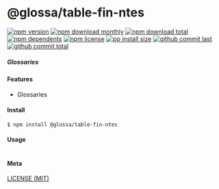 # @glossa/table-fin-ntes

[![npm version][badge-npm-version]][url-npm]
[![npm download monthly][badge-npm-download-monthly]][url-npm]
[![npm download total][badge-npm-download-total]][url-npm]
[![npm dependents][badge-npm-dependents]][url-github]
[![npm license][badge-npm-license]][url-npm]
[![pp install size][badge-pp-install-size]][url-pp]
[![github commit last][badge-github-last-commit]][url-github]
[![github commit total][badge-github-commit-count]][url-github]

[//]: <> (Shields)
[badge-npm-version]: https://flat.badgen.net/npm/v/@glossa/table-fin-ntes
[badge-npm-download-monthly]: https://flat.badgen.net/npm/dm/@glossa/table-fin-ntes
[badge-npm-download-total]:https://flat.badgen.net/npm/dt/@glossa/table-fin-ntes
[badge-npm-dependents]: https://flat.badgen.net/npm/dependents/@glossa/table-fin-ntes
[badge-npm-license]: https://flat.badgen.net/npm/license/@glossa/table-fin-ntes
[badge-pp-install-size]: https://flat.badgen.net/packagephobia/install/@glossa/table-fin-ntes
[badge-github-last-commit]: https://flat.badgen.net/github/last-commit/hoyeungw/glossa
[badge-github-commit-count]: https://flat.badgen.net/github/commits/hoyeungw/glossa

[//]: <> (Link)
[url-npm]: https://npmjs.org/package/@glossa/table-fin-ntes
[url-pp]: https://packagephobia.now.sh/result?p=@glossa/table-fin-ntes
[url-github]: https://github.com/hoyeungw/glossa

##### Glossaries

#### Features
- Glossaries

#### Install
```console
$ npm install @glossa/table-fin-ntes
```

#### Usage
```js
```

#### Meta
[LICENSE (MIT)](LICENSE)
